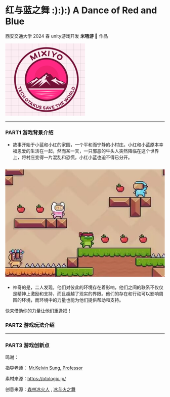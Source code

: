 # 红与蓝之舞 :):):)  A Dance of Red and Blue

西安交通大学 2024 春 unity游戏开发 **米嘻游** :panda_face:   作品

<img src="./resources/logo.jpg.png" alt="Logo" style="width:50%;">



---------------------
### PART1 游戏背景介绍
- 故事开始于小蓝和小红的家园，一个平和而宁静的小村庄。小红和小蓝原本幸福恩爱的生活在一起，然而某一天，一只邪恶的牛头人突然降临在这个世界上，将村庄变得一片混乱和恐慌，小红小蓝也迫不得已分开。

![](./resources/pic1.png)
---------------------
- 神奇的是，二人发现，他们对彼此的环境存在着影响，他们之间的联系不仅仅是精神上激励和支持，而且超越了现实的界限。他们的存在和行动可以影响周围的环境，而环境中的力量也能为他们提供帮助和支持。

快来借助你的力量让他们重逢把！

### PART2 游戏玩法介绍


---------------------

### PART3 游戏创新点




鸣谢：

指导老师： [Mr.Kelvin Sung, Professor](https://www.uwb.edu/stem/faculty/css-faculty/ksung)

素材来源：https://otologic.jp/

创意来源：[森林冰火人](https://www.i-gamer.net/site/3086.html) , [冰与火之舞](https://store.steampowered.com/app/977950/_A_Dance_of_Fire_and_Ice/?l=schinese)